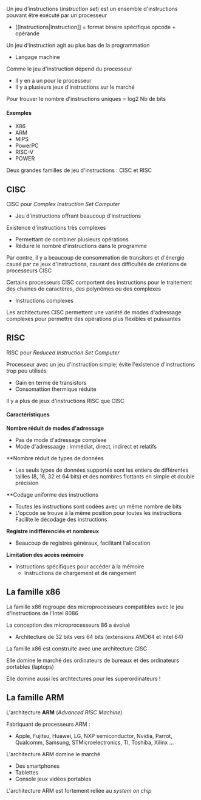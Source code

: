 
Un jeu d'instructions (*instruction set*) est un ensemble d'instructions pouvant être exécuté par un processeur

-  [[Instructions|Instruction]] = format binaire spécifique opcode + opérande

Un jeu d'instruction agit au plus bas de la programmation
-  Langage machine

Comme le jeu d'instruction dépend du processeur
-  Il y en a un pour le processeur
-  Il y a plusieurs jeux d'instructions sur le marché

Pour trouver le nombre d'instructions uniques = log2 Nb de bits

#### Exemples

-  X86
-  ARM
-  MIPS
-  PowerPC
-  RISC-V
-  POWER

Deux grandes familles de jeu d'instructions : CISC et RISC


## CISC

CISC pour *Complex Instruction Set Computer*
-  Jeu d'instructions offrant beaucoup d'instructions

Existence d'instructions très complexes
-  Permettant de combiner plusieurs opérations
-  Réduire le nombre d'instructions dans le programme

Par contre, il y a beaucoup de consommation de transitors et d'énergie causé par ce jeux d'Instructions, causant des difficultés de créations de processeurs CISC

Certains processeurs CISC comportent des instructions pour le traitement des chaines de caractères, des polynômes ou des complexes
-  Instructions complexes

Les architectures CISC permettent une variété de modes d'adressage complexes pour permettre des opérations plus flexibles et puissantes

## RISC

RISC pour *Reduced Instruction Set Computer*

Processeur avec un jeu d'instruction simple; évite l'existence d'instructions trop peu utilisés
-  Gain en terme de transistors
-  Consomattion thermique réduite

Il y a plus de jeux d'instructions RISC que CISC

#### Caractéristiques

**Nombre réduit de modes d'adressage**
-  Pas de mode d'adressage complexe
-  Mode d'adressaage : immédiat, direct, indirect et relatifs

**Nombre réduit de types de données
-  Les seuls types de données supportés sont les entiers de différentes tailles (8, 16, 32 et 64 bits) et des nombres flottants en simple et double précision

**Codage uniforme des instructions
-  Toutes les instructions sont codées avec un même nombre de bits
-  L'opcode se trouve à la même position pour toutes les instructions
	Facilite le décodage des instructions

**Registre indifférenciés et nombreux**
-  Beaucoup de registres généraux, facilitant l'allocation

**Limitation des accès mémoire**
-  Instructions spécifiques pour accéder à la mémoire
	-  Instructions de chargement et de rangement


## La famille x86

La famille x86 regroupe des microprocesseurs compatibles avec le jeu d'Instructions de l'Intel 8086

La conception des microprocesseurs 86 a évolué
-  Architecture de 32 bits vers 64 bits (extensions AMD64 et Intel 64)

La famille x86 est construite avec une architecture CISC

Elle domine le marché des ordinateurs de bureaux et des ordinateurs portables (laptops)

Elle domine aussi les archtectures pour les superordinateurs !

## La famille ARM

L'architecture **ARM** (*Advanced RISC Machine*)

Fabriquant de processeurs ARM : 
-  Apple, Fujitsu, Huawei, LG, NXP semiconductor, Nvidia, Parrot, Qualcomm, Samsung, STMicroelectronics, TI, Toshiba, Xilinx ...

L'architecture ARM domine le marché
-  Des smartphones
-  Tablettes
-  Console jeux vidéos portables

L'architecture ARM est fortement reliée au *system on chip*

